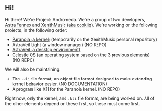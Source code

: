 ## Hi!

Hi there! We're Project: Andromeda. We're a group of two developers, [AstralFennex](https://www.github.com/AstralFennex) and [XenithMusic (aka cookiiq)](https://www.github.com/AstralFennex).
We're working on the following projects, in the following order:
- [Paranoia (a kernel)](https://www.github.com/XenithMusic/Paranoia) (temporarily on the XenithMusic personal repository)
- AstraVeil Light (a window manager) (NO REPO)
- [AstraVeil (a desktop environment)](https://www.github.com/Project-Andromeda/AstraVeil)
- Celestle OS (an operating system based on the 3 previous elements) (NO REPO)

We will also be maintaining:
- The `.kli` file format, an object file format designed to make extending kernel behavior easier. (NO DOCUMENTATION)
- A program like X11 for the Paranoia kernel. (NO REPO)

Right now, only the kernel, and `.kli` file format, are being worked on. All of the other elements depend on these first, so these must come first.

<!--

**Here are some ideas to get you started:**

🙋‍♀️ A short introduction - what is your organization all about?
🌈 Contribution guidelines - how can the community get involved?
👩‍💻 Useful resources - where can the community find your docs? Is there anything else the community should know?
🍿 Fun facts - what does your team eat for breakfast?
🧙 Remember, you can do mighty things with the power of [Markdown](https://docs.github.com/github/writing-on-github/getting-started-with-writing-and-formatting-on-github/basic-writing-and-formatting-syntax)
-->
